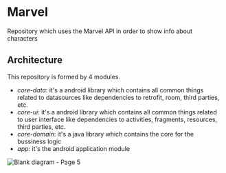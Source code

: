 # Marvel

Repository which uses the Marvel API in order to show info about characters


## Architecture

This repository is formed by 4 modules.
- *core-data*: it's a android library which contains all common things related to datasources like dependencies to retrofit, room, third parties, etc.
- *core-ui*: it's a android library which contains all common things related to user interface like dependencies to activities, fragments, resources, third parties, etc.
- *core-domain*: it's a java library which contains the core for the bussiness logic
- *app*: it's the android application module



![Blank diagram - Page 5](https://user-images.githubusercontent.com/5518993/193853923-2691ba92-0dc7-44d8-aaf2-098380e2bf80.png)

